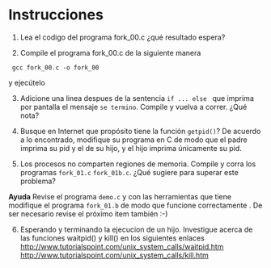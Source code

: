 Instrucciones
=============

1. Lea el codigo del programa fork_00.c ¿qué resultado espera?

2. Compile el programa fork_00.c de la siguiente manera
```
 gcc fork_00.c -o fork_00
```
y ejecútelo

3. Adicione una linea despues de la sentencia `if ... else ` que imprima por pantalla el mensaje `se termino`. Compile y vuelva a correr. ¿Qué nota?

4. Busque en Internet que propósito tiene la función `getpid()`? De acuerdo a lo encontrado, modifique su programa en C de modo que el padre imprima su pid y el de su hijo, y el hijo imprima únicamente su pid.

5. Los procesos no comparten regiones de memoria. Compile y corra los programas `fork_01.c` `fork_01b.c`. ¿Qué sugiere para superar este problema?

**Ayuda** Revise el programa `demo.c` y con las herramientas que tiene modifique el programa `fork_01.b` de modo que funcione correctamente . De ser necesario revise el próximo item también :-)

6. Esperando y terminando la ejecucion de un hijo. Investigue acerca de las funciones waitpid() y kill() en los siguientes enlaces
http://www.tutorialspoint.com/unix_system_calls/waitpid.htm
http://www.tutorialspoint.com/unix_system_calls/kill.htm 
